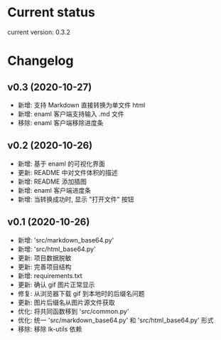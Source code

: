 # Current status

current version: 0.3.2

# Changelog

## v0.3 (2020-10-27)

- 新增: 支持 Markdown 直接转换为单文件 html
- 新增: enaml 客户端支持输入 .md 文件
- 移除: enaml 客户端移除进度条

## v0.2 (2020-10-26)

- 新增: 基于 enaml 的可视化界面
- 更新: README 中对文件体积的描述
- 新增: README 添加插图
- 新增: enaml 客户端进度条
- 新增: 当转换成功时, 显示 "打开文件" 按钮

## v0.1 (2020-10-26)

- 新增: 'src/markdown_base64.py'
- 新增: 'src/html_base64.py'
- 更新: 项目数据脱敏
- 更新: 完善项目结构
- 新增: requirements.txt
- 更新: 确认 gif 图片正常显示
- 修复: 从浏览器下载 gif 到本地时的后缀名问题
- 更新: 图片后缀名从图片源文件获取
- 优化: 将共同函数移到 'src/common.py'
- 优化: 统一 'src/markdown_base64.py' 和 'src/html_base64.py' 形式
- 移除: 移除 lk-utils 依赖
